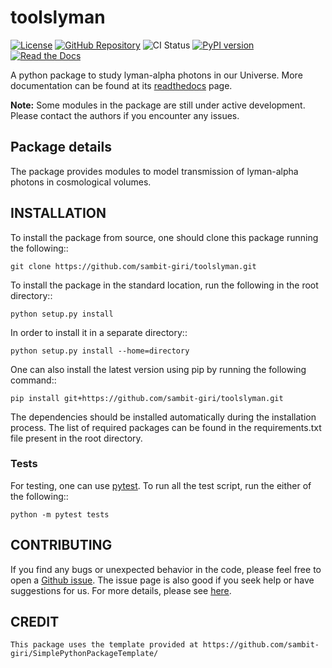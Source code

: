 # toolslyman

[![License](https://img.shields.io/github/license/sambit-giri/toolslyman.svg)](https://github.com/sambit-giri/toolslyman/blob/main/LICENSE)
[![GitHub Repository](https://img.shields.io/github/repo-size/sambit-giri/toolslyman)](https://github.com/sambit-giri/toolslyman)
![CI Status](https://github.com/sambit-giri/toolslyman/actions/workflows/ci.yml/badge.svg)
[![PyPI version](https://badge.fury.io/py/toolslyman.svg)](https://badge.fury.io/py/toolslyman)
[![Read the Docs](https://readthedocs.org/projects/toolslyman/badge/?version=latest)](https://toolslyman.readthedocs.io/)

A python package to study lyman-alpha photons in our Universe. More documentation can be found at its [readthedocs](https://toolslyman.readthedocs.io/) page.

**Note:** Some modules in the package are still under active development. Please contact the authors if you encounter any issues.

## Package details

The package provides modules to model transmission of lyman-alpha photons in cosmological volumes.

## INSTALLATION

To install the package from source, one should clone this package running the following::

    git clone https://github.com/sambit-giri/toolslyman.git

To install the package in the standard location, run the following in the root directory::

    python setup.py install

In order to install it in a separate directory::

    python setup.py install --home=directory

One can also install the latest version using pip by running the following command::

    pip install git+https://github.com/sambit-giri/toolslyman.git

The dependencies should be installed automatically during the installation process. The list of required packages can be found in the requirements.txt file present in the root directory.

### Tests

For testing, one can use [pytest](https://docs.pytest.org/en/stable/). To run all the test script, run the either of the following::

    python -m pytest tests
    
## CONTRIBUTING

If you find any bugs or unexpected behavior in the code, please feel free to open a [Github issue](https://github.com/sambit-giri/toolslyman/issues). The issue page is also good if you seek help or have suggestions for us. For more details, please see [here](https://toolslyman.readthedocs.io/contributing.html).

## CREDIT


    This package uses the template provided at https://github.com/sambit-giri/SimplePythonPackageTemplate/ 
    

